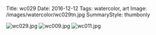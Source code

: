 Title: wc029
Date: 2016-12-12
Tags: watercolor, art
Image: /images/watercolor/wc029tn.jpg
SummaryStyle: thumbonly

![wc029.jpg]({filename}/images/watercolor/wc029.jpg)
![wc009.jpg]({filename}/images/watercolor/wc009.jpg)
![wc011.jpg]({filename}/images/watercolor/wc011.jpg)
